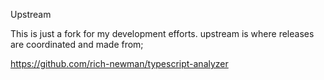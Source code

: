 Upstream

This is just a fork for my development efforts.  upstream is where releases are coordinated and made from;

https://github.com/rich-newman/typescript-analyzer
